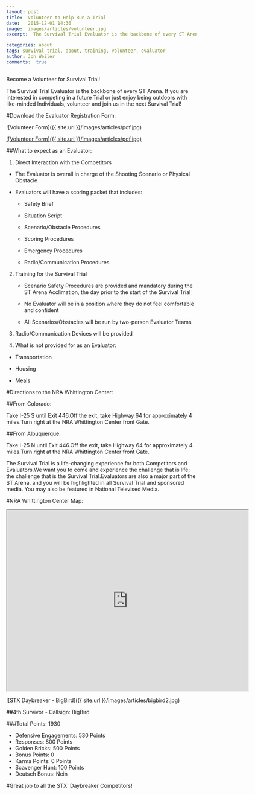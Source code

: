 ```yaml
---
layout: post
title:  Volunteer to Help Run a Trial
date:   2015-12-01 14:36
image:  images/articles/volunteer.jpg
excerpt:  The Survival Trial Evaluator is the backbone of every ST Arena...

categories: about
tags: survival trial, about, training, volunteer, evaluator 
author: Jon Weiler
comments:  true
---
```


Become a Volunteer for Survival Trial!

The Survival Trial Evaluator is the backbone of every ST Arena.  If you are interested in competing in a future Trial or just enjoy being outdoors with like-minded Individuals, volunteer and join us in the next Survival Trial!

#Download the Evaluator Registration Form:

![Volunteer Form]({{ site.url }}/images/articles/pdf.jpg) 

[![Volunteer Form]({{ site.url }}/images/articles/pdf.jpg)](http://survivaltrial.com/images/articles/Survival%20Trial%20Evaluator%20Registration.pdf)

##What to expect as an Evaluator: 


1. Direct Interaction with the Competitors


* The Evaluator is overall in charge of the Shooting Scenario or Physical Obstacle

* Evaluators will have a scoring packet that includes:

	* Safety Brief

	* Situation Script

	* Scenario/Obstacle Procedures

	* Scoring Procedures

	* Emergency Procedures

	* Radio/Communication Procedures
	

2. Training for the Survival Trial

	* Scenario Safety Procedures are provided and mandatory during the ST Arena Acclimation, 
	the day prior to the start of the Survival Trial

	* No Evaluator will be in a position where they do not feel comfortable and confident

	* All Scenarios/Obstacles will be run by two-person Evaluator Teams
	

3. Radio/Communication Devices will be provided


4. What is not provided for as an Evaluator:


* Transportation

* Housing

* Meals

#Directions to the NRA Whittington Center:

##From Colorado:

Take I-25 S until Exit 446.Off the exit, take Highway 64 for approximately 4 miles.Turn right at the NRA Whittington Center front Gate.

##From Albuquerque:

Take I-25 N until Exit 446.Off the exit, take Highway 64 for approximately 4 miles.Turn right at the NRA Whittington Center front Gate.

The Survival Trial is a life-changing experience for both Competitors and Evaluators.We want you to come and experience the challenge that is life; the challenge that is the Survival Trial.Evaluators are also a major part of the ST Arena, and you will be highlighted in all Survival Trial and sponsored media. You may also be featured in National Televised Media.

#NRA Whittington Center Map:

<iframe src="https://www.google.com/maps/d/embed?mid=z155o1OMXysM.k-hqxpL98zDs" width="640" height="480"></iframe>

 

![STX Daybreaker - BigBird]({{ site.url }}/images/articles/bigbird2.jpg) 

##4th Survivor - Callsign: BigBird 

###Total Points:  1930

* Defensive Engagements:  530 Points
* Responses:  800 Points
* Golden Bricks:  500 Points
* Bonus Points:  0
* Karma Points:  0 Points
* Scavenger Hunt:  100 Points
* Deutsch Bonus:  Nein


#Great job to all the STX: Daybreaker Competitors! 